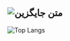 ![متن جایگزین](https://media.giphy.com/media/WUlplcMpOCEmTGBtBW/giphy.gif)
---
![Top Langs](https://github-readme-stats.vercel.app/api/top-langs/?username=mrmp98&layout=compact) 
